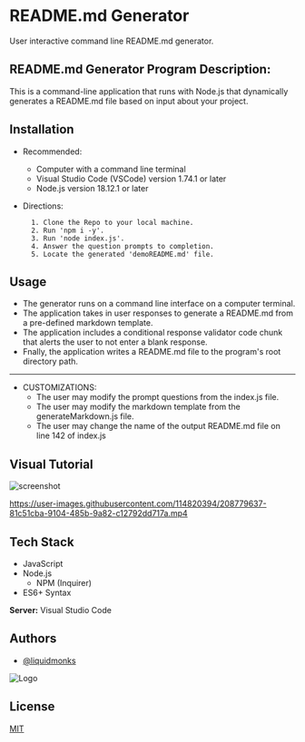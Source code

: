 
# README.md Generator

User interactive command line README.md generator.



## README.md Generator Program Description:

This is a command-line application that runs with Node.js that dynamically generates a README.md file based on input about your project.


## Installation

- Recommended: 
    - Computer with a command line terminal
    - Visual Studio Code (VSCode) version 1.74.1 or later
    - Node.js version 18.12.1 or later

- Directions:

        1. Clone the Repo to your local machine. 
        2. Run 'npm i -y'.
        3. Run 'node index.js'.
        4. Answer the question prompts to completion. 
        5. Locate the generated 'demoREADME.md' file. 

## Usage

- The generator runs on a command line interface on a computer terminal. 
- The application takes in user responses to generate a README.md from a pre-defined markdown template.
- The application includes a conditional response validator code chunk that alerts the user to not enter a blank response.
- Fnally, the application writes a README.md file to the program's root directory path.
________
- CUSTOMIZATIONS:
    - The user may modify the prompt questions from the index.js file. 
    - The user may modify the markdown template from the generateMarkdown.js file. 
    - The user may change the name of the output README.md file on line 142 of index.js



## Visual Tutorial

![screenshot](https://github.com/liquidmonks/readme-generator/blob/main/assets/media/screenshot.gif)

https://user-images.githubusercontent.com/114820394/208779637-81c51cba-9104-485b-9a82-c12792dd717a.mp4


## Tech Stack


- JavaScript
- Node.js 
    - NPM (Inquirer)
- ES6+ Syntax




**Server:** Visual Studio Code


## Authors

- [@liquidmonks](https://www.github.com/liquidmonks)


![Logo](https://i.imgur.com/MrXyBQy.png)


## License

[MIT](https://choosealicense.com/licenses/mit/)

